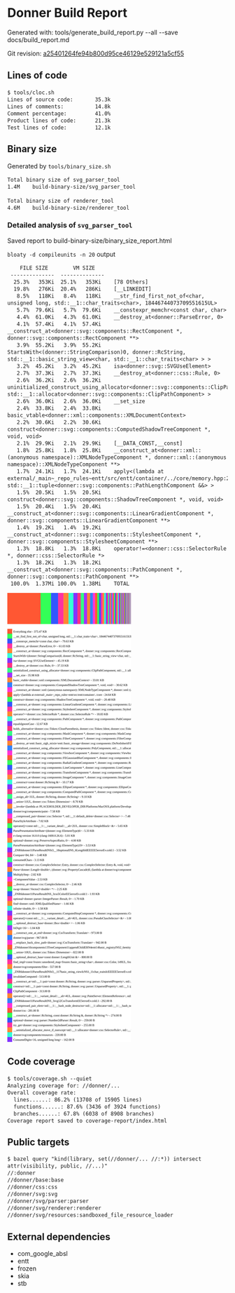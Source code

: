 # Donner Build Report

Generated with: tools/generate_build_report.py --all --save docs/build_report.md

Git revision: [a25401264fe94b800d95ce46129e529121a5cf55](https://github.com/jwmcglynn/donner/commit/a25401264fe94b800d95ce46129e529121a5cf55)

## Lines of code
```
$ tools/cloc.sh
Lines of source code:       35.3k
Lines of comments:          14.8k
Comment percentage:         41.0%
Product lines of code:      21.3k
Test lines of code:         12.1k
```

## Binary size
Generated by `tools/binary_size.sh`
```
Total binary size of svg_parser_tool
1.4M	build-binary-size/svg_parser_tool

Total binary size of renderer_tool
4.6M	build-binary-size/renderer_tool
```

### Detailed analysis of `svg_parser_tool`


Saved report to build-binary-size/binary_size_report.html

`bloaty -d compileunits -n 20` output
```
    FILE SIZE        VM SIZE    
 --------------  -------------- 
  25.3%   353Ki  25.1%   353Ki    [78 Others]
  19.8%   276Ki  20.4%   286Ki    [__LINKEDIT]
   8.5%   118Ki   8.4%   118Ki    __str_find_first_not_of<char, unsigned long, std::__1::char_traits<char>, 18446744073709551615UL>
   5.7%  79.6Ki   5.7%  79.6Ki    __constexpr_memchr<const char, char>
   4.4%  61.0Ki   4.3%  61.0Ki    __destroy_at<donner::ParseError, 0>
   4.1%  57.4Ki   4.1%  57.4Ki    __construct_at<donner::svg::components::RectComponent *, donner::svg::components::RectComponent **>
   3.9%  55.2Ki   3.9%  55.2Ki    StartsWith<(donner::StringComparison)0, donner::RcString, std::__1::basic_string_view<char, std::__1::char_traits<char> > >
   3.2%  45.2Ki   3.2%  45.2Ki    isa<donner::svg::SVGUseElement>
   2.7%  37.3Ki   2.7%  37.3Ki    __destroy_at<donner::css::Rule, 0>
   2.6%  36.2Ki   2.6%  36.2Ki    uninitialized_construct_using_allocator<donner::svg::components::ClipPathComponent, std::__1::allocator<donner::svg::components::ClipPathComponent> >
   2.6%  36.0Ki   2.6%  36.0Ki    __set_size
   2.4%  33.8Ki   2.4%  33.8Ki    basic_vtable<donner::xml::components::XMLDocumentContext>
   2.2%  30.6Ki   2.2%  30.6Ki    construct<donner::svg::components::ComputedShadowTreeComponent *, void, void>
   2.1%  29.9Ki   2.1%  29.9Ki    [__DATA_CONST,__const]
   1.8%  25.8Ki   1.8%  25.8Ki    __construct_at<donner::xml::(anonymous namespace)::XMLNodeTypeComponent *, donner::xml::(anonymous namespace)::XMLNodeTypeComponent **>
   1.7%  24.1Ki   1.7%  24.1Ki    apply<(lambda at external/_main~_repo_rules~entt/src/entt/container/../core/memory.hpp:278:23), std::__1::tuple<donner::svg::components::PathLengthComponent &&> >
   1.5%  20.5Ki   1.5%  20.5Ki    construct<donner::svg::components::ShadowTreeComponent *, void, void>
   1.5%  20.4Ki   1.5%  20.4Ki    __construct_at<donner::svg::components::LinearGradientComponent *, donner::svg::components::LinearGradientComponent **>
   1.4%  19.2Ki   1.4%  19.2Ki    __construct_at<donner::svg::components::StylesheetComponent *, donner::svg::components::StylesheetComponent **>
   1.3%  18.8Ki   1.3%  18.8Ki    operator!=<donner::css::SelectorRule *, donner::css::SelectorRule *>
   1.3%  18.2Ki   1.3%  18.2Ki    __construct_at<donner::svg::components::PathComponent *, donner::svg::components::PathComponent **>
 100.0%  1.37Mi 100.0%  1.38Mi    TOTAL
```

![Binary size bar graph](binary_size_bargraph.svg)

## Code coverage
```
$ tools/coverage.sh --quiet
Analyzing coverage for: //donner/...
Overall coverage rate:
  lines......: 86.2% (13708 of 15905 lines)
  functions......: 87.6% (3436 of 3924 functions)
  branches......: 67.8% (6038 of 8908 branches)
Coverage report saved to coverage-report/index.html
```

## Public targets
```
$ bazel query "kind(library, set(//donner/... //:*)) intersect attr(visibility, public, //...)"
//:donner
//donner/base:base
//donner/css:css
//donner/svg:svg
//donner/svg/parser:parser
//donner/svg/renderer:renderer
//donner/svg/resources:sandboxed_file_resource_loader
```

## External dependencies

- com_google_absl
- entt
- frozen
- skia
- stb


